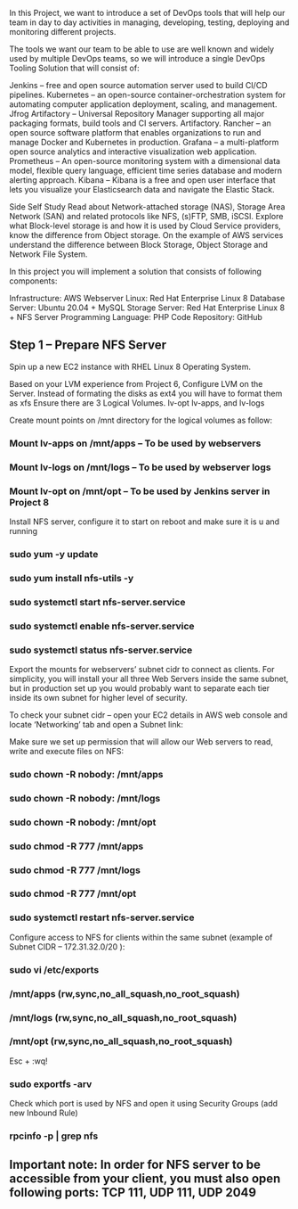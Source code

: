 In this Project, we want to introduce a set of DevOps tools that will help our team in day to day activities in managing, developing, testing, deploying and monitoring different projects.

The tools we want our team to be able to use are well known and widely used by multiple DevOps teams, so we will introduce a single DevOps Tooling Solution that will consist of:

Jenkins – free and open source automation server used to build CI/CD pipelines.
Kubernetes – an open-source container-orchestration system for automating computer application deployment, scaling, and management.
Jfrog Artifactory – Universal Repository Manager supporting all major packaging formats, build tools and CI servers. Artifactory.
Rancher – an open source software platform that enables organizations to run and manage Docker and Kubernetes in production.
Grafana – a multi-platform open source analytics and interactive visualization web application.
Prometheus – An open-source monitoring system with a dimensional data model, flexible query language, efficient time series database and modern alerting approach.
Kibana – Kibana is a free and open user interface that lets you visualize your Elasticsearch data and navigate the Elastic Stack.

Side Self Study
Read about Network-attached storage (NAS), Storage Area Network (SAN) and related protocols like NFS, (s)FTP, SMB, iSCSI. Explore what Block-level storage is and how it is used by Cloud Service providers, know the difference from Object storage.
On the example of AWS services understand the difference between Block Storage, Object Storage and Network File System.

In this project you will implement a solution that consists of following components:

Infrastructure: AWS
Webserver Linux: Red Hat Enterprise Linux 8
Database Server: Ubuntu 20.04 + MySQL
Storage Server: Red Hat Enterprise Linux 8 + NFS Server
Programming Language: PHP
Code Repository: GitHub

## Step 1 – Prepare NFS Server
Spin up a new EC2 instance with RHEL Linux 8 Operating System.

Based on your LVM experience from Project 6, Configure LVM on the Server.
Instead of formating the disks as ext4 you will have to format them as xfs
Ensure there are 3 Logical Volumes. lv-opt lv-apps, and lv-logs

Create mount points on /mnt directory for the logical volumes as follow:
### Mount lv-apps on /mnt/apps – To be used by webservers
### Mount lv-logs on /mnt/logs – To be used by webserver logs
### Mount lv-opt on /mnt/opt – To be used by Jenkins server in Project 8

Install NFS server, configure it to start on reboot and make sure it is u and running
### sudo yum -y update
### sudo yum install nfs-utils -y
### sudo systemctl start nfs-server.service
### sudo systemctl enable nfs-server.service
### sudo systemctl status nfs-server.service

Export the mounts for webservers’ subnet cidr to connect as clients. For simplicity, you will install your all three Web Servers inside the same subnet, but in production set up you would probably want to separate each tier inside its own subnet for higher level of security.

To check your subnet cidr – open your EC2 details in AWS web console and locate ‘Networking’ tab and open a Subnet link:
        
Make sure we set up permission that will allow our Web servers to read, write and execute files on NFS:
### sudo chown -R nobody: /mnt/apps
### sudo chown -R nobody: /mnt/logs
### sudo chown -R nobody: /mnt/opt

### sudo chmod -R 777 /mnt/apps
### sudo chmod -R 777 /mnt/logs
### sudo chmod -R 777 /mnt/opt

### sudo systemctl restart nfs-server.service

Configure access to NFS for clients within the same subnet (example of Subnet CIDR – 172.31.32.0/20 ):

### sudo vi /etc/exports

### /mnt/apps <Subnet-CIDR>(rw,sync,no_all_squash,no_root_squash)
### /mnt/logs <Subnet-CIDR>(rw,sync,no_all_squash,no_root_squash)
### /mnt/opt <Subnet-CIDR>(rw,sync,no_all_squash,no_root_squash)

Esc + :wq!

### sudo exportfs -arv

Check which port is used by NFS and open it using Security Groups (add new Inbound Rule)
### rpcinfo -p | grep nfs
      

## Important note: In order for NFS server to be accessible from your client, you must also open following ports: TCP 111, UDP 111, UDP 2049

    
